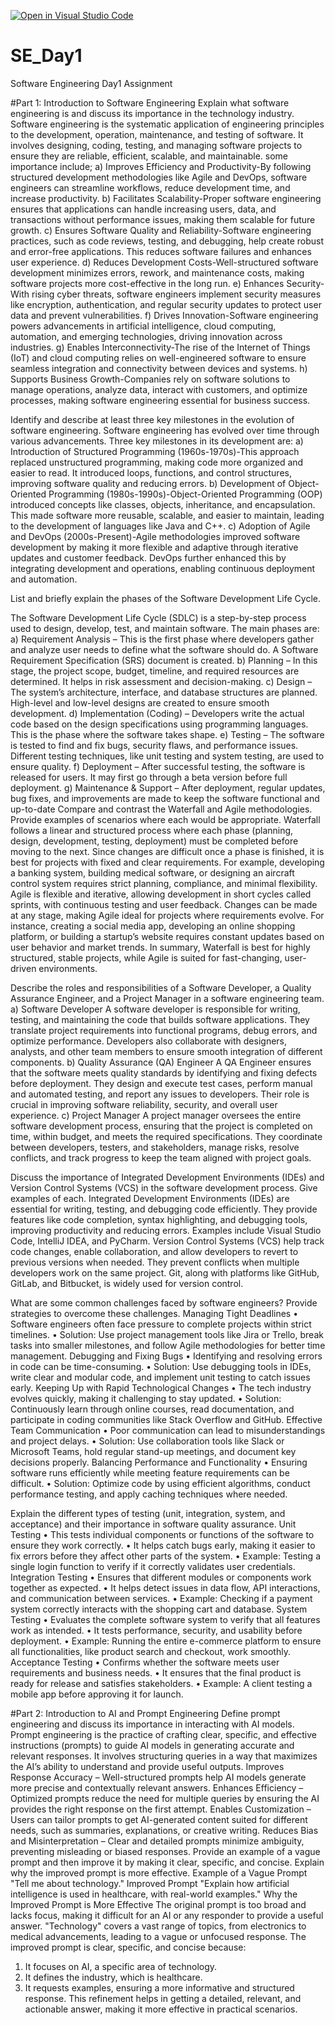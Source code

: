 [![Open in Visual Studio Code](https://classroom.github.com/assets/open-in-vscode-2e0aaae1b6195c2367325f4f02e2d04e9abb55f0b24a779b69b11b9e10269abc.svg)](https://classroom.github.com/online_ide?assignment_repo_id=18413193&assignment_repo_type=AssignmentRepo)
# SE_Day1
Software Engineering Day1 Assignment

#Part 1: Introduction to Software Engineering
Explain what software engineering is and discuss its importance in the technology industry.
Software engineering is the systematic application of engineering principles to the development, operation, maintenance, and testing of software. It involves designing, coding, testing, and managing software projects to ensure they are reliable, efficient, scalable, and maintainable.
some importance include;
a)	Improves Efficiency and Productivity-By following structured development methodologies like Agile and DevOps, software engineers can streamline workflows, reduce development time, and increase productivity.
b)	Facilitates Scalability-Proper software engineering ensures that applications can handle increasing users, data, and transactions without performance issues, making them scalable for future growth.
c)	Ensures Software Quality and Reliability-Software engineering practices, such as code reviews, testing, and debugging, help create robust and error-free applications. This reduces software failures and enhances user experience.
d)	Reduces Development Costs-Well-structured software development minimizes errors, rework, and maintenance costs, making software projects more cost-effective in the long run.
e)	Enhances Security-With rising cyber threats, software engineers implement security measures like encryption, authentication, and regular security updates to protect user data and prevent vulnerabilities.
f)	Drives Innovation-Software engineering powers advancements in artificial intelligence, cloud computing, automation, and emerging technologies, driving innovation across industries.
g)	Enables Interconnectivity-The rise of the Internet of Things (IoT) and cloud computing relies on well-engineered software to ensure seamless integration and connectivity between devices and systems.
h)	Supports Business Growth-Companies rely on software solutions to manage operations, analyze data, interact with customers, and optimize processes, making software engineering essential for business success.

Identify and describe at least three key milestones in the evolution of software engineering.
Software engineering has evolved over time through various advancements. Three key milestones in its development are:
a)	Introduction of Structured Programming (1960s-1970s)-This approach replaced unstructured programming, making code more organized and easier to read. It introduced loops, functions, and control structures, improving software quality and reducing errors.
b)	Development of Object-Oriented Programming (1980s-1990s)-Object-Oriented Programming (OOP) introduced concepts like classes, objects, inheritance, and encapsulation. This made software more reusable, scalable, and easier to maintain, leading to the development of languages like Java and C++.
c)	Adoption of Agile and DevOps (2000s-Present)-Agile methodologies improved software development by making it more flexible and adaptive through iterative updates and customer feedback. DevOps further enhanced this by integrating development and operations, enabling continuous deployment and automation.

List and briefly explain the phases of the Software Development Life Cycle.

The Software Development Life Cycle (SDLC) is a step-by-step process used to design, develop, test, and maintain software. The main phases are:
a)	Requirement Analysis – This is the first phase where developers gather and analyze user needs to define what the software should do. A Software Requirement Specification (SRS) document is created.
b)	Planning – In this stage, the project scope, budget, timeline, and required resources are determined. It helps in risk assessment and decision-making.
c)	Design – The system’s architecture, interface, and database structures are planned. High-level and low-level designs are created to ensure smooth development.
d)	Implementation (Coding) – Developers write the actual code based on the design specifications using programming languages. This is the phase where the software takes shape.
e)	Testing – The software is tested to find and fix bugs, security flaws, and performance issues. Different testing techniques, like unit testing and system testing, are used to ensure quality.
f)	Deployment – After successful testing, the software is released for users. It may first go through a beta version before full deployment.
g)	Maintenance & Support – After deployment, regular updates, bug fixes, and improvements are made to keep the software functional and up-to-date
Compare and contrast the Waterfall and Agile methodologies. Provide examples of scenarios where each would be appropriate.
Waterfall follows a linear and structured process where each phase (planning, design, development, testing, deployment) must be completed before moving to the next. Since changes are difficult once a phase is finished, it is best for projects with fixed and clear requirements. For example, developing a banking system, building medical software, or designing an aircraft control system requires strict planning, compliance, and minimal flexibility.
Agile is flexible and iterative, allowing development in short cycles called sprints, with continuous testing and user feedback. Changes can be made at any stage, making Agile ideal for projects where requirements evolve. For instance, creating a social media app, developing an online shopping platform, or building a startup’s website requires constant updates based on user behavior and market trends.
In summary, Waterfall is best for highly structured, stable projects, while Agile is suited for fast-changing, user-driven environments.

Describe the roles and responsibilities of a Software Developer, a Quality Assurance Engineer, and a Project Manager in a software engineering team.
a)	Software Developer
A software developer is responsible for writing, testing, and maintaining the code that builds software applications. They translate project requirements into functional programs, debug errors, and optimize performance. Developers also collaborate with designers, analysts, and other team members to ensure smooth integration of different components.
b)	Quality Assurance (QA) Engineer
A QA Engineer ensures that the software meets quality standards by identifying and fixing defects before deployment. They design and execute test cases, perform manual and automated testing, and report any issues to developers. Their role is crucial in improving software reliability, security, and overall user experience.
c)	Project Manager
A project manager oversees the entire software development process, ensuring that the project is completed on time, within budget, and meets the required specifications. They coordinate between developers, testers, and stakeholders, manage risks, resolve conflicts, and track progress to keep the team aligned with project goals.

Discuss the importance of Integrated Development Environments (IDEs) and Version Control Systems (VCS) in the software development process. Give examples of each.
Integrated Development Environments (IDEs) are essential for writing, testing, and debugging code efficiently. They provide features like code completion, syntax highlighting, and debugging tools, improving productivity and reducing errors. Examples include Visual Studio Code, IntelliJ IDEA, and PyCharm.
Version Control Systems (VCS) help track code changes, enable collaboration, and allow developers to revert to previous versions when needed. They prevent conflicts when multiple developers work on the same project. Git, along with platforms like GitHub, GitLab, and Bitbucket, is widely used for version control.

What are some common challenges faced by software engineers? Provide strategies to overcome these challenges.
Managing Tight Deadlines
•	Software engineers often face pressure to complete projects within strict timelines.
•	Solution: Use project management tools like Jira or Trello, break tasks into smaller milestones, and follow Agile methodologies for better time management.
Debugging and Fixing Bugs
•	Identifying and resolving errors in code can be time-consuming.
•	Solution: Use debugging tools in IDEs, write clear and modular code, and implement unit testing to catch issues early.
Keeping Up with Rapid Technological Changes
•	The tech industry evolves quickly, making it challenging to stay updated.
•	Solution: Continuously learn through online courses, read documentation, and participate in coding communities like Stack Overflow and GitHub.
Effective Team Communication
•	Poor communication can lead to misunderstandings and project delays.
•	Solution: Use collaboration tools like Slack or Microsoft Teams, hold regular stand-up meetings, and document key decisions properly.
 Balancing Performance and Functionality
•	Ensuring software runs efficiently while meeting feature requirements can be difficult.
•	Solution: Optimize code by using efficient algorithms, conduct performance testing, and apply caching techniques where needed.

Explain the different types of testing (unit, integration, system, and acceptance) and their importance in software quality assurance.
 Unit Testing
•	This tests individual components or functions of the software to ensure they work correctly.
•	It helps catch bugs early, making it easier to fix errors before they affect other parts of the system.
•	Example: Testing a single login function to verify if it correctly validates user credentials.
Integration Testing
•	Ensures that different modules or components work together as expected.
•	It helps detect issues in data flow, API interactions, and communication between services.
•	Example: Checking if a payment system correctly interacts with the shopping cart and database.
System Testing
•	Evaluates the complete software system to verify that all features work as intended.
•	It tests performance, security, and usability before deployment.
•	Example: Running the entire e-commerce platform to ensure all functionalities, like product search and checkout, work smoothly.
Acceptance Testing
•	Confirms whether the software meets user requirements and business needs.
•	It ensures that the final product is ready for release and satisfies stakeholders.
•	Example: A client testing a mobile app before approving it for launch.

#Part 2: Introduction to AI and Prompt Engineering
Define prompt engineering and discuss its importance in interacting with AI models.
Prompt engineering is the practice of crafting clear, specific, and effective instructions (prompts) to guide AI models in generating accurate and relevant responses. It involves structuring queries in a way that maximizes the AI’s ability to understand and provide useful outputs.
 Improves Response Accuracy – Well-structured prompts help AI models generate more precise and contextually relevant answers.
Enhances Efficiency – Optimized prompts reduce the need for multiple queries by ensuring the AI provides the right response on the first attempt.
Enables Customization – Users can tailor prompts to get AI-generated content suited for different needs, such as summaries, explanations, or creative writing.
Reduces Bias and Misinterpretation – Clear and detailed prompts minimize ambiguity, preventing misleading or biased responses.
Provide an example of a vague prompt and then improve it by making it clear, specific, and concise. Explain why the improved prompt is more effective.
Example of a Vague Prompt
"Tell me about technology."
Improved Prompt
"Explain how artificial intelligence is used in healthcare, with real-world examples."
Why the Improved Prompt is More Effective
The original prompt is too broad and lacks focus, making it difficult for an AI or any responder to provide a useful answer. "Technology" covers a vast range of topics, from electronics to medical advancements, leading to a vague or unfocused response.
The improved prompt is clear, specific, and concise because:
1.	It focuses on AI, a specific area of technology.
2.	It defines the industry, which is healthcare.
3.	It requests examples, ensuring a more informative and structured response.
This refinement helps in getting a detailed, relevant, and actionable answer, making it more effective in practical scenarios.

